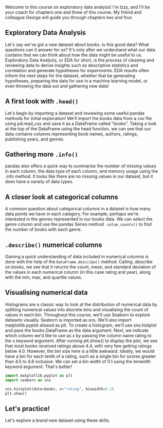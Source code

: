 Welcome to this course on exploratory data analysis! I'm Izzy, and I'll be your coach for chapters one and three of this course. My friend and colleague George will guide you through chapters two and four.
## Exploratory Data Analysis
Let's say we've got a new dataset about books. Is this good data? What questions can it answer for us? It's only after we understand what our data contains that we can think about how the data might be useful to us. Exploratory Data Analysis, or EDA for short, is the process of cleaning and reviewing data to derive insights such as descriptive statistics and correlation and generate hypotheses for experiments. EDA results often inform the next steps for the dataset, whether that be generating hypotheses, preparing the data for use in a machine learning model, or even throwing the data out and gathering new data!
## A first look with `.head()`
Let's begin by importing a dataset and reviewing some useful pandas methods for initial exploration! We'll import the books data from a csv file using pd.read_csv and save it as a DataFrame called "books". Taking a look at the top of the DataFrame using the head function, we can see that our data contains columns representing book names, authors, ratings, publishing years, and genres.
## Gathering more `.info()`
pandas also offers a quick way to summarize the number of missing values in each column, the data type of each column, and memory usage using the .info method. It looks like there are no missing values in our dataset, but it does have a variety of data types.
## A closer look at categorical columns
A common question about categorical columns in a dataset is how many data points we have in each category. For example, perhaps we're interested in the genres represented in our books data. We can select the genre column and use the pandas Series method `.value_counts()` to find the number of books with each genre.
## `.describe()` numerical columns
Gaining a quick understanding of data included in numerical columns is done with the help of the `DataFrame.describe()` method. Calling .describe on books, we see that it returns the count, mean, and standard deviation of the values in each numerical column (in this case rating and year), along with the min, max, and quartile values.
## Visualising numerical data
Histograms are a classic way to look at the distribution of numerical data by splitting numerical values into discrete bins and visualising the count of values in each bin. Throughout this course, we'll use Seaborn to explore datasets visually. Seaborn is imported as sns. We'll also import matplotlib.pyplot aliased as plt. To create a histogram, we'll use sns.histplot and pass the books DataFrame as the data argument. Next, we indicate which column we'd like to use as x by passing the column name rating to the x keyword argument. After running plt.show() to display the plot, we see that most books received ratings above 4.4, with very few getting ratings below 4.0. However, the bin size here is a little awkward. Ideally, we would have a bin for each tenth of a rating, such as a single bin for scores greater than 4.5 to 4.6 inclusive. We can set a bin width of 0.1 using the binwidth keyword argument. That's better!
```Python
import matplotlib.pyplot as plt
import seaborn as sns

sns.histplot(data=books, x="rating", binwidth=0.1)
plt.show()
```
## Let's practice!
Let's explore a brand new dataset using these skills.